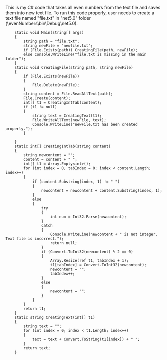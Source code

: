 This is my C# code that takes all even numbers from the text file and saves them into new text file. To run this code properly, user needs to create a text file named "file.txt" in "net5.0" folder (\evenNumbers\bin\Debug\net5.0).


        static void Main(string[] args)
        {
            string path = "file.txt";
            string newFile = "newfile.txt";
            if (File.Exists(path)) CreatingFile(path, newFile);
            else Console.WriteLine("file.txt is missing in the main folder");
        }
        static void CreatingFile(string path, string newFile)
        {
            if (File.Exists(newFile))
            {
                File.Delete(newFile);
            }
            string content = File.ReadAllText(path);
            File.Create(content);
            int[] t1 = CreatingIntTab(content);
            if (t1 != null)
            {
                string text = CreatingText(t1);
                File.WriteAllText(newFile, text);
                Console.WriteLine("newFile.txt has been created properly.");
            }
            
        }
        static int[] CreatingIntTab(string content)
        {
            string newcontent = "";
            content = content + " ";
            int[] t1 = Array.Empty<int>();
            for (int index = 0, tabIndex = 0; index < content.Length; index++)
            {
                if (content.Substring(index, 1) != " ")
                {
                    newcontent = newcontent + content.Substring(index, 1);
                }
                else
                {
                    try
                    {
                        int num = Int32.Parse(newcontent);
                    }
                    catch
                    {
                        Console.WriteLine(newcontent + " is not integer. Text file is incorrect.");
                        return null;
                    }
                    if (Convert.ToInt32(newcontent) % 2 == 0)
                    {
                        Array.Resize(ref t1, tabIndex + 1);
                        t1[tabIndex] = Convert.ToInt32(newcontent);
                        newcontent = "";
                        tabIndex++;
                    }
                    else
                    {
                        newcontent = "";
                    }
                }
            }
            return t1;
        }
        static string CreatingText(int[] t1)
        {
            string text = "";
            for (int index = 0; index < t1.Length; index++)
            {
                text = text + Convert.ToString(t1[index]) + " ";
            }
            return text;
        }
